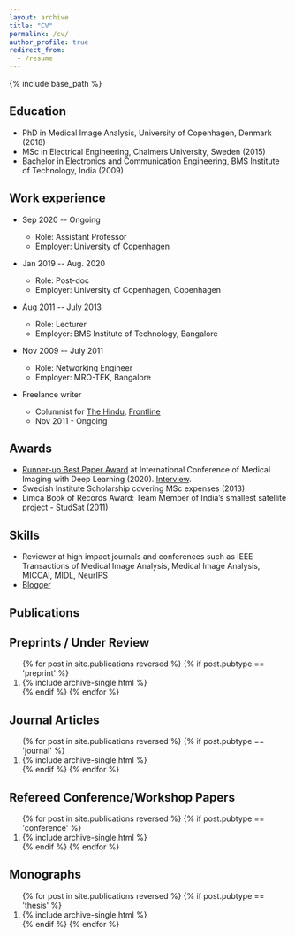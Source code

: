 ```yaml
---
layout: archive
title: "CV"
permalink: /cv/
author_profile: true
redirect_from:
  - /resume
---
```


{% include base_path %}

Education
---
* PhD in Medical Image Analysis, University of Copenhagen, Denmark (2018)
* MSc in Electrical Engineering, Chalmers University, Sweden (2015) 
* Bachelor in Electronics and Communication Engineering, BMS Institute of Technology, India (2009) 

Work experience
---
* Sep 2020 -- Ongoing
	* Role: Assistant Professor
	* Employer: University of Copenhagen
* Jan 2019 -- Aug. 2020
	* Role: Post-doc 
	* Employer: University of Copenhagen, Copenhagen
* Aug 2011 -- July 2013
	* Role: Lecturer
	* Employer: BMS Institute of Technology, Bangalore
* Nov 2009 -- July 2011
 	* Role: Networking Engineer
	* Employer: MRO-TEK, Bangalore
 
* Freelance writer
	* Columnist for [The Hindu](https://www.thehindu.com/profile/author/RaghavendraS/), [Frontline](https://frontline.thehindu.com/profile/author/Raghavendra-Selvan/)
	* Nov 2011 - Ongoing

Awards
---
* [Runner-up Best Paper Award](https://2020.midl.io/papers/selvan20.html) at International Conference of Medical Imaging with Deep Learning (2020). [Interview](https://rsipvision.com/ComputerVisionNews-2019August/24/).
* Swedish Institute Scholarship covering MSc expenses (2013)
* Limca Book of Records Award: Team Member of India’s smallest satellite project - StudSat (2011)

Skills
---
* Reviewer at high impact journals and conferences such as IEEE Transactions of Medical Image Analysis, Medical Image Analysis, MICCAI, MIDL, NeurIPS
* [Blogger](http://blog.sarvajna.in)

Publications
---

Preprints / Under Review
---
<ol>
{% for post in site.publications reversed %}
  {% if post.pubtype == 'preprint' %}
      <li> {% include archive-single.html %} </li>
  {% endif %}
{% endfor %}
</ol>


Journal Articles
---
<ol>
{% for post in site.publications reversed %}
  {% if post.pubtype == 'journal' %}
     <li> {% include archive-single.html %} </li>
  {% endif %}
{% endfor %}
</ol>

Refereed Conference/Workshop Papers
---
<ol>
{% for post in site.publications reversed %}
  {% if post.pubtype == 'conference' %}
  <li>    {% include archive-single.html %} </li>
  {% endif %}
{% endfor %}
</ol>

Monographs
---
<ol>
{% for post in site.publications reversed %}
  {% if post.pubtype == 'thesis' %}
   <li>   {% include archive-single.html %} </li>
  {% endif %}
{% endfor %}
</ol>

